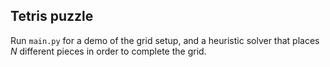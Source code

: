 ## Tetris puzzle

Run `main.py` for a demo of the grid setup, and a heuristic solver that places _N_ different pieces in order to complete the grid.
